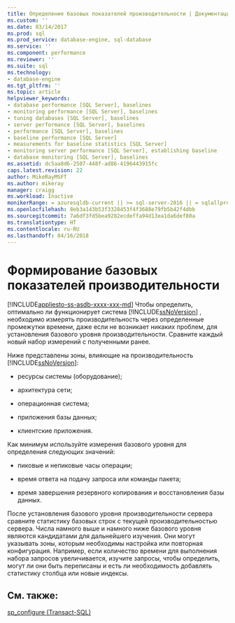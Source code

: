 ```yaml
---
title: Определение базовых показателей производительности | Документация Майкрософт
ms.custom: ''
ms.date: 03/14/2017
ms.prod: sql
ms.prod_service: database-engine, sql-database
ms.service: ''
ms.component: performance
ms.reviewer: ''
ms.suite: sql
ms.technology:
- database-engine
ms.tgt_pltfrm: ''
ms.topic: article
helpviewer_keywords:
- database performance [SQL Server], baselines
- monitoring performance [SQL Server], baselines
- tuning databases [SQL Server], baselines
- server performance [SQL Server], baselines
- performance [SQL Server], baselines
- baseline performance [SQL Server]
- measurements for baseline statistics [SQL Server]
- monitoring server performance [SQL Server], establishing baseline
- database monitoring [SQL Server], baselines
ms.assetid: dc5aa8d6-2507-448f-ad86-4196443915fc
caps.latest.revision: 22
author: MikeRayMSFT
ms.author: mikeray
manager: craigg
ms.workload: Inactive
monikerRange: = azuresqldb-current || >= sql-server-2016 || = sqlallproducts-allversions
ms.openlocfilehash: 8eb3a143b53f3328453f4f3688e79fb5b42f4dbb
ms.sourcegitcommit: 7a6df3fd5bea9282ecdeffa94d13ea1da6def80a
ms.translationtype: HT
ms.contentlocale: ru-RU
ms.lasthandoff: 04/16/2018
---
```

# <a name="establish-a-performance-baseline"></a>Формирование базовых показателей производительности
[!INCLUDE[appliesto-ss-asdb-xxxx-xxx-md](../../includes/appliesto-ss-asdb-xxxx-xxx-md.md)]
  Чтобы определить, оптимально ли функционирует система [!INCLUDE[ssNoVersion](../../includes/ssnoversion-md.md)] , необходимо измерять производительность через определенные промежутки времени, даже если не возникает никаких проблем, для установления базового уровня производительности. Сравните каждый новый набор измерений с полученными ранее.  
  
 Ниже представлены зоны, влияющие на производительность [!INCLUDE[ssNoVersion](../../includes/ssnoversion-md.md)]:  
  
-   ресурсы системы (оборудование);  
  
-   архитектура сети;  
  
-   операционная система;  
  
-   приложения базы данных;  
  
-   клиентские приложения.  
  
 Как минимум используйте измерения базового уровня для определения следующих значений:  
  
-   пиковые и непиковые часы операции;  
  
-   время ответа на подачу запроса или команды пакета;  
  
-   время завершения резервного копирования и восстановления базы данных.  
  
 После установления базового уровня производительности сервера сравните статистику базовых строк с текущей производительностью сервера. Числа намного выше и намного ниже базового уровня являются кандидатами для дальнейшего изучения. Они могут указывать зоны, которым необходимы настройка или повторная конфигурация. Например, если количество времени для выполнения набора запросов увеличивается, изучите запросы, чтобы определить, могут ли они быть переписаны и есть ли необходимость добавлять статистику столбца или новые индексы.  
  
## <a name="see-also"></a>См. также:  
 [sp_configure (Transact-SQL)](../../relational-databases/system-stored-procedures/sp-configure-transact-sql.md)  
  
  
